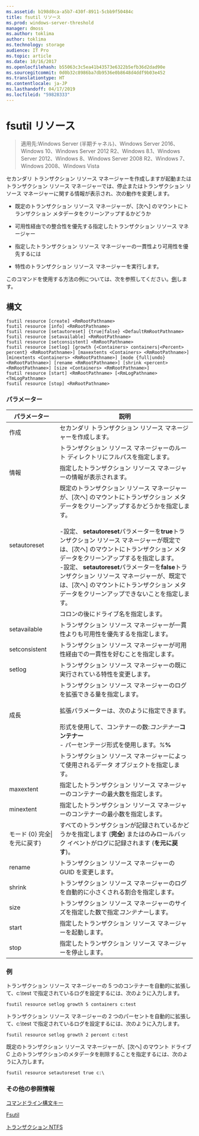 ```yaml
---
ms.assetid: b198d8ca-a5b7-430f-8911-5cbb9f50484c
title: fsutil リソース
ms.prod: windows-server-threshold
manager: dmoss
ms.author: toklima
author: toklima
ms.technology: storage
audience: IT Pro
ms.topic: article
ms.date: 10/16/2017
ms.openlocfilehash: b55063c3c5ea41b43573e6322b5efb36d2dad90e
ms.sourcegitcommit: 0d0b32c8986ba7db9536e0b8648d4ddf9b03e452
ms.translationtype: HT
ms.contentlocale: ja-JP
ms.lasthandoff: 04/17/2019
ms.locfileid: "59828333"
---
```

# <a name="fsutil-resource"></a>fsutil リソース
>適用先:Windows Server (半期チャネル)、Windows Server 2016、Windows 10、Windows Server 2012 R2、Windows 8.1、Windows Server 2012、Windows 8、Windows Server 2008 R2、Windows 7、Windows 2008、Windows Vista

セカンダリ トランザクション リソース マネージャーを作成しますが起動またはトランザクション リソース マネージャーでは、停止またはトランザクション リソース マネージャーに関する情報が表示され、次の動作を変更します。

-   既定のトランザクション リソース マネージャーが、[次へ] のマウントにトランザクション メタデータをクリーンアップするかどうか

-   可用性経由での整合性を優先する指定したトランザクション リソース マネージャー

-   指定したトランザクション リソース マネージャーの一貫性より可用性を優先するには

-   特性のトランザクション リソース マネージャーを実行します。

このコマンドを使用する方法の例については、次を参照してください。[例](#BKMK_examples)します。

## <a name="syntax"></a>構文

```
fsutil resource [create] <RmRootPathname>
fsutil resource [info] <RmRootPathname>
fsutil resource [setautoreset] {true|false} <DefaultRmRootPathname>
fsutil resource [setavailable] <RmRootPathname>
fsutil resource [setconsistent] <RmRootPathname>
fsutil resource [setlog] [growth {<Containers> containers|<Percent> percent} <RmRootPathname>] [maxextents <Containers> <RmRootPathname>] [minextents <Containers> <RmRootPathname>] [mode {full|undo} <RmRootPathname>] [rename <RmRootPathname>] [shrink <percent> <RmRootPathname>] [size <Containers> <RmRootPathname>]
fsutil resource [start] <RmRootPathname> [<RmLogPathname> <TmLogPathname>
fsutil resource [stop] <RmRootPathname>

```

### <a name="parameters"></a>パラメーター

|パラメーター|説明|
|-------------|---------------|
|作成|セカンダリ トランザクション リソース マネージャーを作成します。|
|<RmRootPathname>|トランザクション リソース マネージャーのルート ディレクトリにフルパスを指定します。|
|情報|指定したトランザクション リソース マネージャーの情報が表示されます。|
|setautoreset|既定のトランザクション リソース マネージャーが、[次へ] のマウントにトランザクション メタデータをクリーンアップするかどうかを指定します。<br /><br />-設定、 **setautoreset**パラメーターを**true**トランザクション リソース マネージャーが既定では、[次へ] のマウントにトランザクション メタデータをクリーンアップするを指定します。<br />-設定、 **setautoreset**パラメーターを**false**トランザクション リソース マネージャーが、既定では、[次へ] のマウントにトランザクション メタデータをクリーンアップできないことを指定します。|
|<DefaultRmRootPathname>|コロンの後にドライブ名を指定します。|
|setavailable|トランザクション リソース マネージャーが一貫性よりも可用性を優先するを指定します。|
|setconsistent|トランザクション リソース マネージャーが可用性経由での一貫性を好むことを指定します。|
|setlog|トランザクション リソース マネージャーの既に実行されている特性を変更します。|
|成長|トランザクション リソース マネージャーのログを拡張できる量を指定します。<br /><br />拡張パラメーターは、次のように指定できます。<br /><br />形式を使用して、コンテナーの数:*コンテナー***コンテナー**<br />-   パーセンテージ形式を使用します。*%***%**|
|<containers>|トランザクション リソース マネージャーによって使用されるデータ オブジェクトを指定します。|
|maxextent|指定したトランザクション リソース マネージャーのコンテナーの最大数を指定します。|
|minextent|指定したトランザクション リソース マネージャーのコンテナーの最小数を指定します。|
|モード {0} 完全&#124;を元に戻す}|すべてのトランザクションが記録されているかどうかを指定します (**完全**) またはのみロールバック イベントがログに記録されます (**を元に戻す**)。|
|rename|トランザクション リソース マネージャーの GUID を変更します。|
|shrink|トランザクション リソース マネージャーのログを自動的に小さくされる割合を指定します。|
|size|トランザクション リソース マネージャーのサイズを指定した数で指定*コンテナー*します。|
|start|指定したトランザクション リソース マネージャーを起動します。|
|stop|指定したトランザクション リソース マネージャーを停止します。|

### <a name="BKMK_examples"></a>例
トランザクション リソース マネージャーの 5 つのコンテナーを自動的に拡張して、c:\test で指定されているログを設定するには、次のように入力します。

```
fsutil resource setlog growth 5 containers c:test
```

トランザクション リソース マネージャーの 2 つのパーセントを自動的に拡張して、c:\test で指定されているログを設定するには、次のように入力します。

```
fsutil resource setlog growth 2 percent c:test
```

既定のトランザクション リソース マネージャーが、[次へ] のマウント ドライブ C 上のトランザクションのメタデータを削除することを指定するには、次のように入力します。

```
fsutil resource setautoreset true c:\  
```

### <a name="additional-references"></a>その他の参照情報
[コマンドライン構文キー](Command-Line-Syntax-Key.md)

[Fsutil](Fsutil.md)

[トランザクション NTFS](https://go.microsoft.com/fwlink/?LinkID=165402)


